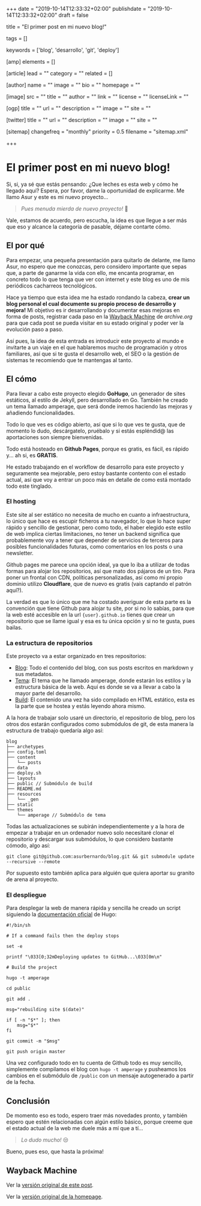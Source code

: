 +++
date = "2019-10-14T12:33:32+02:00"
publishdate = "2019-10-14T12:33:32+02:00"
draft = false

title = "El primer post en mi nuevo blog!"

tags = []

keywords = ['blog', 'desarrollo', 'git', 'deploy']

[amp]
    elements = []

[article]
    lead = ""
    category = ""
    related = []

[author]
    name = ""
    image = ""
    bio = ""
    homepage = ""

[image]
    src = ""
    title = ""
    author = ""
    link = ""
    license = ""
    licenseLink = ""

[ogp]
    title = ""
    url = ""
    description = ""
    image = ""
    site = ""

[twitter]
    title = ""
    url = ""
    description = ""
    image = ""
    site = ""

[sitemap]
  changefreq = "monthly"
  priority = 0.5
  filename = "sitemap.xml"

+++

# El primer post en mi nuevo blog!

Si, si, ya sé que estás pensando: ¿Que leches es esta web y cómo he llegado aquí? Espera, por favor, dame la oportunidad de explicarme. Me llamo Asur y este es mi nuevo proyecto...

<!--more-->

 > *Pues menuda mierda de nuevo proyecto!* 🤣

Vale, estamos de acuerdo, pero escucha, la idea es que llegue a ser más que eso y alcance la categoría de pasable, déjame contarte cómo.

## El por qué

Para empezar, una pequeña presentación para quitarlo de delante, me llamo Asur, no espero que me conozcas, pero considero importante que sepas que, a parte de ganarme la vida con ello, me encanta programar, en concreto todo lo que tenga que ver con internet y este blog es uno de mis periódicos cacharreos tecnológicos.

Hace ya tiempo que esta idea me ha estado rondando la cabeza, **crear un blog personal el cual documente su propio proceso de desarrollo y mejora!** Mi objetivo es ir desarrollando y documentar esas mejoras en forma de posts, registrar cada paso en la [Wayback Machine](http://web.archive.org/) de *archive.org* para que cada post se pueda visitar en su estado original y poder ver la evolución paso a paso.

Así pues, la idea de esta entrada es introducir este proyecto al mundo e invitarte a un viaje en el que hablaremos mucho de programación y otros familiares, así que si te gusta el desarrollo web, el SEO o la gestión de sistemas te recomiendo que te mantengas al tanto.

## El cómo

Para llevar a cabo este proyecto elegido **GoHugo**, un generador de sites estáticos, al estilo de Jekyll, pero desarrollado en Go. También he creado un tema llamado amperage, que será donde iremos haciendo las mejoras y añadiendo funcionalidades.

Todo lo que ves es código abierto, así que si lo que ves te gusta, que de momento lo dudo, descárgatelo, pruébalo y si estás espléndid@ las aportaciones son siempre bienvenidas.

Todo está hosteado en **Github Pages**, porque es gratis, es fácil, es rápido y... ah si, es **GRATIS**.

He estado trabajando en el workflow de desarrollo para este proyecto y seguramente sea mejorable, pero estoy bastante contento con el estado actual, así que voy a entrar un poco más en detalle de como está montado todo este tinglado.

### El hosting

Este site al ser estático no necesita de mucho en cuanto a infraestructura, lo único que hace es escupir ficheros a tu navegador, lo que lo hace super rápido y sencillo de gestionar, pero como todo, el haber elegido este estilo de web implica ciertas limitaciones, no tener un backend significa que probablemente voy a tener que depender de servicios de terceros para posibles funcionalidades futuras, como comentarios en los posts o una newsletter.

Github pages me parece una opción ideal, ya que lo iba a utilizar de todas formas para alojar los repositorios, así que mato dos pájaros de un tiro. Para poner un frontal con CDN, políticas personalizadas, así como mi propio dominio utilizo **Cloudflare**, que de nuevo es gratis (vais captando el patrón aquí?).

La verdad es que lo único que me ha costado averiguar de esta parte es la convención que tiene Github para alojar tu site, por si no lo sabías, para que la web esté accesible en la url `{user}.github.io` tienes que crear un repositorio que se llame igual y esa es tu única opción y si no te gusta, pues bailas. 

### La estructura de repositorios

Este proyecto va a estar organizado en tres repositorios:

  - [Blog](https://github.com/asurbernardo/blog): Todo el contenido del blog, con sus posts escritos en markdown y sus metadatos.
  - [Tema](https://github.com/asurbernardo/amperage): El tema que he llamado amperage, donde estarán los estilos y la estructura básica de la web. Aquí es donde se va a llevar a cabo la mayor parte del desarrollo.
  - [Build](https://github.com/asurbernardo/asurbernardo.github.io): El contenido una vez ha sido compilado en HTML estático, esta es la parte que se hostea y estás leyendo ahora mismo.

A la hora de trabajar solo usaré un directorio, el repositorio de blog, pero los otros dos estarán configurados como submódulos de git, de esta manera la estructura de trabajo quedaría algo así:

```
blog
├── archetypes
├── config.toml
├── content
│   └── posts
├── data
├── deploy.sh
├── layouts
├── public // Submódulo de build
├── README.md
├── resources
│   └── _gen
├── static
└── themes
    └── amperage // Submódulo de tema
```

Todas las actualizaciones se subirán independientemente y a la hora de empezar a trabajar en un ordenador nuevo solo necesitaré clonar el repositorio y descargar sus submódulos, lo que considero bastante cómodo, algo así:

```
git clone git@github.com:asurbernardo/blog.git && git submodule update --recursive --remote
```

Por supuesto esto también aplica para alguién que quiera aportar su granito de arena al proyecto.

### El despliegue

Para desplegar la web de manera rápida y sencilla he creado un script siguiendo la [documentación oficial](https://gohugo.io/hosting-and-deployment/hosting-on-github/#put-it-into-a-script) de Hugo:

```
#!/bin/sh

# If a command fails then the deploy stops

set -e

printf "\033[0;32mDeploying updates to GitHub...\033[0m\n"

# Build the project

hugo -t amperage

cd public

git add .

msg="rebuilding site $(date)"

if [ -n "$*" ]; then
    msg="$*"
fi

git commit -m "$msg"

git push origin master
```

Una vez configurado todo en tu cuenta de Github todo es muy sencillo, simplemente compilamos el blog con `hugo -t amperage` y pusheamos los cambios en el submódulo de `/public` con un mensaje autogenerado a partir de la fecha.

## Conclusión

De momento eso es todo, espero traer más novedades pronto, y también espero que estén relacionadas con algún estilo básico, porque creeme que el estado actual de la web me duele más a mí que a tí...

 > *Lo dudo mucho!*  😒

Bueno, pues eso, que hasta la próxima!

## Wayback Machine

Ver la [versión original de este post](http://web.archive.org/web/20191014123731/https://asurbernardo.com/posts/el-primer-post-en-mi-nuevo-blog/ "Versión original del post").

Ver la [versión original de la homepage](http://web.archive.org/web/20191014123830/https://asurbernardo.com/ "Versión original de la homepage").